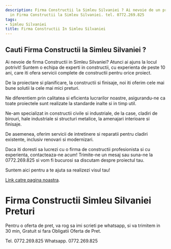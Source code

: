 ```yaml
---
description: Firma Constructii la Simleu Silvaniei ? Ai nevoie de un profesionist
  in Firma Constructii la Simleu Silvaniei. tel. 0772.269.825
tags:
- Simleu Silvaniei
title: Firma Constructii In Simleu Silvaniei
---
```



## Cauti Firma Constructii la Simleu Silvaniei ?

Ai nevoie de firma Constructii in Simleu Silvaniei? Atunci ai ajuns la locul potrivit! 
Suntem o echipa de experti in constructii, cu experienta de peste 10 ani, care iti ofera servicii complete de constructii pentru orice proiect. 

De la proiectare si planificare, la constructii si finisaje, noi iti oferim cele mai bune solutii la cele mai mici preturi. 

Ne diferentiem prin calitatea si eficienta lucrarilor noastre, asigurandu-ne ca toate proiectele sunt realizate la standarde inalte si in timp util. 

Ne-am specializat in constructii civile si industriale, de la case, cladiri de birouri, hale industriale si structuri metalice, la amenajari interioare si finisaje. 

De asemenea, oferim servicii de intretinere si reparatii pentru cladiri existente, inclusiv renovari si modernizari. 

Daca iti doresti sa lucrezi cu o firma de constructii profesionista si cu experienta, contacteaza-ne acum! Trimite-ne un mesaj sau suna-ne la 0772.269.825 si vom fi bucurosi sa discutam despre proiectul tau. 

Suntem aici pentru a te ajuta sa realizezi visul tau! 

[Link catre pagina noastra](https://www.firmaconstructii.ro).

# Firma Constructii Simleu Silvaniei Preturi
Pentru o oferta de pret, va rog sa imi scrieti pe whatsapp, si va trimitem in 30 min, Gratuit si fara Obligatii Oferta de Pret.

Tel. 0772.269.825
Whatsapp. 0772.269.825